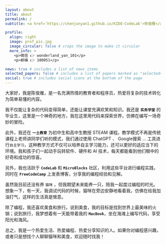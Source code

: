 ```yaml
---
layout: about
title: about
permalink: /
subtitle: <a href='https://chenjunyan1.github.io/KIDO-CodeLab'>陈俊雁</a>. 河北石家庄人. 现居北京.

profile:
  align: right
  image: prof_pic.jpg
  image_circular: false # crops the image to make it circular
  more_info: >
    <p>微信 👉 wonderland_yan_101</p>
    <p>邮编 👉 100051</p>

news: true # includes a list of news items
selected_papers: false # includes a list of papers marked as "selected={true}"
social: true # includes social icons at the bottom of the page
---
```


大家好，我是陈俊雁，是一名充满热情的教育者和程序员，热爱将复杂的技术转化为简单易懂的内容。

我不仅能让复杂的代码变得简单，还能让课堂充满欢笑和知识。我还是 **`实务学堂`** 的毕业生，这里是一个神奇的地方，我在这里用代码来探索世界，仿佛在编写一场奇妙的冒险。

此外，我还在 **`一土教育`** 为初中生和高中生教授 STEAM 课程。教学模式不再是传统课程上老师讲同学们听的模式，我们通过使用 ChatGPT 、 Google搜索 ... 工具进行`自主学习`，这种教学方式不仅可以培养自主学习能力，还可以更好的适应当下的环境。我和孩子们一起动手玩转软件、硬件和 AI 技术，每天都能看到他们眼中的好奇和成功的惊喜。

另外，我也活跃于 **`CodeLab`** 和 **`MicroBlocks`** 社区，利用这些平台进行编程实践，同时在 **`FreeCodeCamp`** 上发表博客，分享我的编程经验和见解。

虽然我目前还没有养 `猫咪` ，但我期望未来能养一只，陪我一起度过编程的时光。想象一下，有一天，我调试代码的时候，猫咪在旁边安静地看着我，仿佛在给我加油打气，这样的生活真是惬意。

除了编程，我还喜欢美食和旅行。说到美食，我的目标是找到世界上最美味的火锅；说到旅行，我梦想着有一天能带着我的 **`MacBook`**，坐在海滩上编写代码，享受阳光和海风。

总之，我是一个热爱生活、热爱编程、热爱分享知识的人。如果你对编程感兴趣，或者只是想找个人聊聊猫咪和美食，欢迎随时找我！

